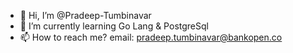 - 👋 Hi, I’m @Pradeep-Tumbinavar
- 🌱 I’m currently learning Go Lang & PostgreSql
- 📫 How to reach me? email: pradeep.tumbinavar@bankopen.co

